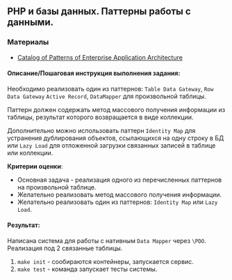 ## PHP и базы данных. Паттерны работы с данными.

### Материалы
- [Catalog of Patterns of Enterprise Application Architecture](https://www.martinfowler.com/eaaCatalog/index.html)
 
#### Описание/Пошаговая инструкция выполнения задания:  
Необходимо реализовать один из паттернов: `Table Data Gateway`, `Row Data Gateway` `Active Record`, `DataMapper` для 
произвольной таблицы.

Паттерн должен содержать метод массового получения информации из таблицы, результат которого возвращается в виде коллекции.

Дополнительно можно использовать паттерн `Identity Map` для устранения дублирования объектов, ссылающихся на одну строку в БД или `Lazy Load` для отложенной загрузки связанных записей в таблице или коллекции.

**Критерии оценки**:
- Основная задача - реализация одного из перечисленных паттернов на произвольной таблице.
- Желательно реализовать метод массового получения информации.
- Желательно реализовать один из паттернов: `Identity Map` или `Lazy Load`.

#### Результат:
Написана система для работы с нативным `Data Mapper` через `\PDO`.
Реализация под 2 связанные таблицы.

1. `make init` - сообираются контейнеры, запускается сервис.
2. `make test` - команда запускает тесты системы.
